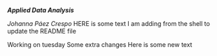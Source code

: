 ***Applied Data Analysis*** 

*Johanna Páez Crespo*
HERE is some text I am adding from the shell to update the README file

Working on tuesday
Some extra changes
Here is some new text
